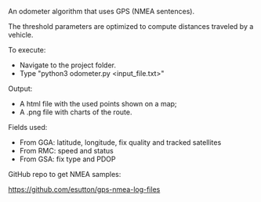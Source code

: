 An odometer algorithm that uses GPS (NMEA sentences).

The threshold parameters are optimized to compute distances traveled by a vehicle.

To execute:
- Navigate to the project folder.
- Type "python3 odometer.py <input_file.txt>"

Output:
- A html file with the used points shown on a map;
- A .png file with charts of the route.

Fields used:
- From GGA: latitude, longitude, fix quality and tracked satellites
- From RMC: speed and status
- From GSA: fix type and PDOP

GitHub repo to get NMEA samples:

https://github.com/esutton/gps-nmea-log-files
